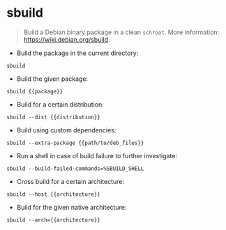 # sbuild

> Build a Debian binary package in a clean `schroot`.
> More information: <https://wiki.debian.org/sbuild>.

- Build the package in the current directory:

`sbuild`

- Build the given package:

`sbuild {{package}}`

- Build for a certain distribution:

`sbuild --dist {{distribution}}`

- Build using custom dependencies:

`sbuild --extra-package {{path/to/deb_files}}`

- Run a shell in case of build failure to further investigate:

`sbuild --build-failed-commands=%SBUILD_SHELL`

- Cross build for a certain architecture:

`sbuild --host {{architecture}}`

- Build for the given native architecture:

`sbuild --arch={{architecture}}`

